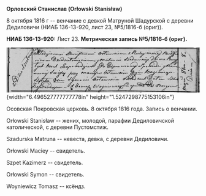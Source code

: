 **Орловский Станислав (Orłowski Stanisław)**

8 октября 1816 г -- венчание с девкой Матруной Шадурской с деревни
Дедиловичи (НИАБ 136-13-920, лист 23, №5/1816-б (ориг)).

**НИАБ 136-13-920:** Лист 23. **Метрическая запись №5/1816-б (ориг).**

![](./media/932ca1df933322f213540d3bc0c0256115df57ea.png){width="6.496527777777778in"
height="1.5247298775153106in"}

Осовская Покровская церковь. 8 октября 1816 года. Запись о венчании.

Orłowski Stanisław -- жених, молодой, парафии Дедиловичской
католической, с деревни Пустомстиж.

Szadurska Matruna -- невеста, девка, с деревни Дедиловичи.

Orłowski Maciey -- свидетель.

Szpet Kazimerz -- свидетель.

Orłowski Symon -- свидетель.

Woyniewicz Tomasz -- ксёндз.
